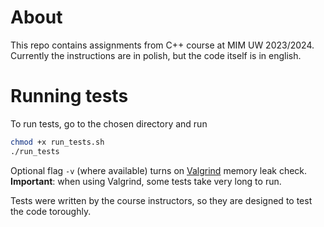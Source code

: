 # About
This repo contains assignments from C++ course at MIM UW 2023/2024.
Currently the instructions are in polish, but the code itself is in english.

# Running tests
To run tests, go to the chosen directory and run
```sh
chmod +x run_tests.sh
./run_tests
```
Optional flag `-v` (where available) turns on [Valgrind](https://valgrind.org/) memory leak check.
**Important**: when using Valgrind, some tests take very long to run.

Tests were written by the course instructors, so they are designed to test the code toroughly.
